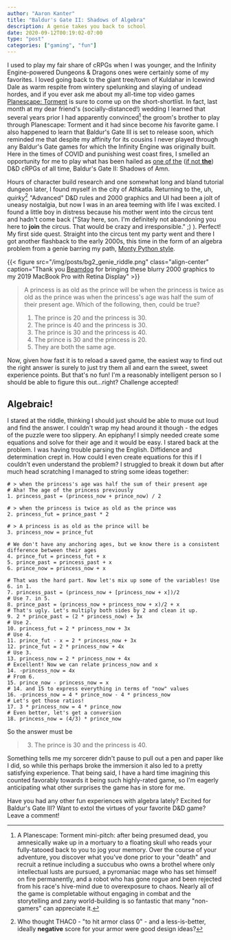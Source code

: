 ```yaml
---
author: "Aaron Kanter"
title: "Baldur's Gate II: Shadows of Algebra"
description: A genie takes you back to school
date: 2020-09-12T00:19:02-07:00
type: "post"
categories: ["gaming", "fun"]
---
```


I used to play my fair share of cRPGs when I was younger, and the Infinity Engine-powered Dungeons & Dragons ones were certainly some of my favorites. I loved going back to the giant tree/town of Kuldahar in Icewind Dale as warm respite from wintery spelunking and slaying of undead hordes, and if you ever ask me about my all-time top video games [Planescape: Torment][torment] is sure to come up on the short-shortlist. In fact, last month at my dear friend's (socially-distanced!) wedding I learned that several years prior I had apparently convinced[^convince] the groom's brother to play through Planescape: Torment and it had since become _his_ favorite game. I also happened to learn that Baldur's Gate III is set to release soon, which reminded me that despite my affinity for its cousins I never played through any Baldur's Gate games for which the Infinity Engine was originally built. Here in the times of COVID and punishing west coast fires, I smelled an opportunity for me to play what has been hailed as [one of the][best_dnd2] ([if not **the**][best_dnd]) D&D cRPGs of all time, Baldur's Gate II: Shadows of Amn.

[torment]: https://en.wikipedia.org/wiki/Planescape:_Torment
[^convince]: A Planescape: Torment mini-pitch: after being presumed dead, you amnesically wake up in a mortuary to a floating skull who reads your fully-tatooed back to you to jog your memory. Over the course of your adventure, you discover what you've done prior to your "death" and recruit a retinue including a succubus who owns a brothel where only intellectual lusts are pursued, a pyromaniac mage who has set himself on fire permanently, and a robot who has gone rogue and been rejected from his race's hive-mind due to overexposure to chaos. Nearly all of the game is completable without engaging in combat and the storytelling and zany world-building is so fantastic that many "non-gamers" can appreciate it.

[best_dnd]: https://www.fandomspot.com/best-dnd-video-games/
[best_dnd2]: https://gamerant.com/dungeons-dragons-video-games-best/

Hours of character build research and one somewhat long and bland tutorial dungeon later, I found myself in the city of Athkatla. Returning to the, uh, _quirky_[^quirky] "Advanced" D&D rules and 2000 graphics and UI had been a jolt of uneasy nostalgia, but now I was in an area teeming with life I was excited. I found a little boy in distress because his mother went into the circus tent and hadn't come back ("Stay here, son. I'm definitely not abandoning you here to **join** the circus. That would be crazy and irresponsible." ;) ). Perfect! My first side quest. Straight into the circus tent my party went and there I got another flashback to the early 2000s, this time in the form of an algebra problem from a genie barring my path, [Monty Python style][monty_python].

[monty_python]: https://www.youtube.com/watch?v=0D7hFHfLEyk
[^quirky]: Who thought THAC0 - "to hit armor class 0" - and a less-is-better, ideally **negative** score for your armor were good design ideas?



{{< figure src="/img/posts/bg2_genie_riddle.png" class="align-center" caption="Thank you [Beamdog](https://www.beamdog.com/games/baldurs-gate-2-enhanced/) for bringing these blurry 2000 graphics to my 2019 MacBook Pro with Retina Display" >}}

> A princess is as old as the prince will be when the princess is twice as old as the prince was when the princess's age was half the sum of their present age. Which of the following, then, could be true?
> 1. The prince is 20 and the princess is 30.
> 2. The prince is 40 and the princess is 30.
> 3. The prince is 30 and the princess is 40.
> 4. The prince is 30 and the princess is 20.
> 5. They are both the same age.

Now, given how fast it is to reload a saved game, the easiest way to find out the right answer is surely to just try them all and earn the sweet, sweet experience points. But that's no fun! I'm a reasonably intelligent person so I should be able to figure this out...right? Challenge accepted!

## Algebraic!

I stared at the riddle, thinking I should just should be able to muse out loud and find the answer. I couldn't wrap my head around it though - the edges of the puzzle were too slippery. An epiphany! I simply needed create some equations and solve for their age and it would be easy. I stared back at the problem. I was having trouble parsing the English. Diffidence and determination crept in. How could I even create equations for this if I couldn't even understand the problem? I struggled to break it down but after much head scratching I managed to string some ideas together:

```
# > when the princess's age was half the sum of their present age
# Aha! The age of the princess previously
1. princess_past = (princess_now + prince_now) / 2

# > when the princess is twice as old as the prince was
2. princess_fut = prince_past * 2

# > A princess is as old as the prince will be
3. princess_now = prince_fut

# We don't have any anchoring ages, but we know there is a consistent difference between their ages
4. prince_fut = princess_fut + x
5. prince_past = princess_past + x
6. prince_now = princess_now + x

# That was the hard part. Now let's mix up some of the variables! Use 6. in 1.
7. princess_past = (princess_now + [princess_now + x])/2
# Use 7. in 5.
8. prince_past = (princess_now + princess_now + x)/2 + x
# That's ugly. Let's multiply both sides by 2 and clean it up.
9. 2 * prince_past = (2 * princess_now) + 3x
# Use 2.
10. princess_fut = 2 * princess_now + 3x
# Use 4.
11. prince_fut - x = 2 * princess_now + 3x
12. prince_fut = 2 * princess_now + 4x
# Use 3.
13. princess_now = 2 * princess_now + 4x
# Excellent! Now we can relate princess_now and x
14. -princess_now = 4x
# From 6.
15. prince_now - princess_now = x
# 14. and 15 to express everything in terms of "now" values
16. -princess_now = 4 * prince_now - 4 * princess_now
# Let's get those ratios!
17. 3 * princess_now = 4 * prince_now
# Even better, let's get a conversion
18. princess_now = (4/3) * prince_now
```

So the answer must be
> 3. The prince is 30 and the princess is 40.

Something tells me my sorcerer didn't pause to pull out a pen and paper like I did, so while this perhaps broke the immersion it also led to a pretty satisfying experience. That being said, I have a hard time imagining this counted favorably towards it being such highly-rated game, so I'm eagerly anticipating what other surprises the game has in store for me.

Have you had any other fun experiences with algebra lately? Excited for Baldur's Gate III? Want to extol the virtues of your favorite D&D game? Leave a comment!
